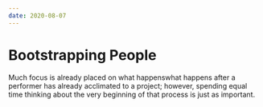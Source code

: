 ```yaml
---
date: 2020-08-07
---
```


# Bootstrapping People

Much focus is already placed on what happenswhat happens after a performer has already acclimated to a project;
however, spending equal time thinking about the very beginning of that process is just as important.
